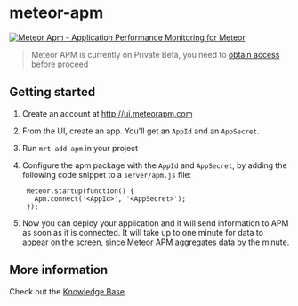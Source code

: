 meteor-apm
==========

[![Meteor Apm - Application Performance Monitoring for Meteor](https://meteorapm.com/images/meteorapm.png)](https://meteorapm.com)

> Meteor APM is currently on Private Beta, you need to [obtain access](https://meteorapm.com) before proceed

Getting started
---------------

1. Create an account at http://ui.meteorapm.com
2. From the UI, create an app. You'll get an `AppId` and an `AppSecret`.
3. Run `mrt add apm` in your project
4. Configure the apm package with the `AppId` and `AppSecret`, by adding the following code snippet to a `server/apm.js` file:

        Meteor.startup(function() {
          Apm.connect('<AppId>', '<AppSecret>');
        });

5. Now you can deploy your application and it will send information to APM as soon as it is connected. It will take up to one minute for data to appear on the screen, since Meteor APM aggregates data by the minute.

More information
----------------

Check out the [Knowledge Base](http://support.meteorapm.com/knowledgebase).
